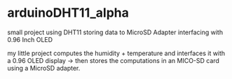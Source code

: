 # arduinoDHT11_alpha
small project using DHT11 storing data to MicroSD Adapter interfacing with 0.96 Inch OLED

my little project computes the humidity + temperature and interfaces it with a 0.96 OLED display -> then stores the computations in an MICO-SD card using a MicroSD adapter.
